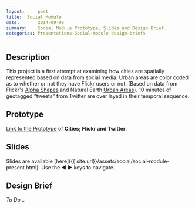 ```yaml
---
layout:     post
title:  Social Module
date:       2014-09-08
summary:    Social Module Prototype, Slides and Design Brief.
categories: Presentations Social-module design-briefs
---
```

## Description
This project is a first attempt at examining how cities are spatially represented based on data from social media. Urban areas are color coded as to whether or not they have Flickr users or not. (Based on data from Flickr's [Alpha Shapes](http://code.flickr.net/2011/01/08/flickr-shapefiles-public-dataset-2-0/) and Natural Earth [Urban Areas](http://www.naturalearthdata.com/downloads/10m-cultural-vectors/10m-urban-area/)). 10 minutes of geotagged "tweets" from Twitter are over layed in their temporal sequence.

## Prototype
[Link to the Prototype](http://cdb.io/1xn7bFv) of **Cities; Flickr and Twitter**.

## Slides
Slides are available [here]({{ site.url}}/assets/social/social-module-present.html). Use the ◀ ▶ keys to navigate.

## Design Brief
*To Do...*
